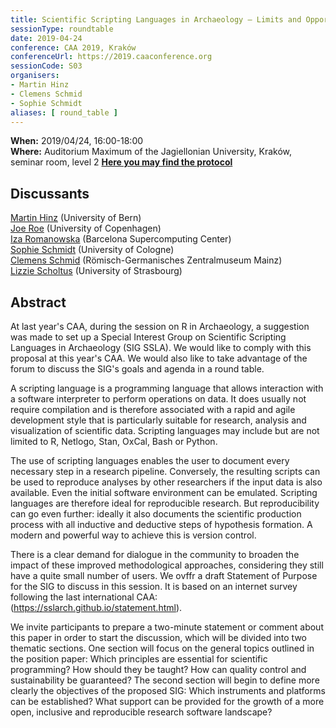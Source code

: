 ```yaml
---
title: Scientific Scripting Languages in Archaeology – Limits and Opportunities of Open Research
sessionType: roundtable
date: 2019-04-24
conference: CAA 2019, Kraków
conferenceUrl: https://2019.caaconference.org
sessionCode: S03
organisers:
- Martin Hinz
- Clemens Schmid
- Sophie Schmidt
aliases: [ round_table ]
---
```


**When:** 2019/04/24, 16:00-18:00  
**Where:** Auditorium Maximum of the Jagiellonian University, Kraków, seminar room, level 2
[**Here you may find the protocol**](protocols/2019-04-24.txt)

## Discussants

[Martin Hinz](https://twitter.com/martinusrihhi) (University of Bern)  
[Joe Roe](https://twitter.com/joeroe90) (University of Copenhagen)  
[Iza Romanowska](https://twitter.com/iza_romanowska) (Barcelona Supercomputing Center)  
[Sophie Schmidt](https://twitter.com/idhrenil) (University of Cologne)  
[Clemens Schmid](https://twitter.com/nevromecs) (Römisch-Germanisches Zentralmuseum Mainz)  
[Lizzie Scholtus](https://twitter.com/scholtuslizzie) (University of Strasbourg)  

## Abstract

At last year's CAA, during the session on R in Archaeology, a suggestion was made to set up a Special Interest Group on Scientific Scripting Languages in Archaeology (SIG SSLA). We would like to comply with this proposal at this year's CAA. We would also like to take advantage of the forum to discuss the SIG's goals and agenda in a round table. 

A scripting language is a programming language that allows interaction with a software interpreter to perform operations on data. It does usually not require compilation and is therefore associated with a rapid and agile development style that is particularly suitable for research, analysis and visualization of scientific data. Scripting languages may include but are not limited to R, Netlogo, Stan, OxCal, Bash or Python. 

The use of scripting languages enables the user to document every necessary step in a research pipeline. Conversely, the resulting scripts can be used to reproduce analyses by other researchers if the input data is also available. Even the initial software environment can be emulated. Scripting languages are therefore ideal for reproducible research. But reproducibility can go even further: ideally it also documents the scientific production process with all inductive and deductive steps of hypothesis formation. A modern and powerful way to achieve this is version control. 

There is a clear demand for dialogue in the community to broaden the impact of these improved methodological approaches, considering they still have a quite small number of users. We ovffr a draft Statement of Purpose for the SIG to discuss in this session. It is based on an internet survey following the last international CAA: (https://sslarch.github.io/statement.html). 

We invite participants to prepare a two-minute statement or comment about this paper in order to start the discussion, which will be divided into two thematic sections. One section will focus on the general topics outlined in the position paper: Which principles are essential for scientific programming? How should they be taught? How can quality control and sustainability be guaranteed? The second section will begin to define more clearly the objectives of the proposed SIG: Which instruments and platforms can be established? What support can be provided for the growth of a more open, inclusive and reproducible research software landscape?
